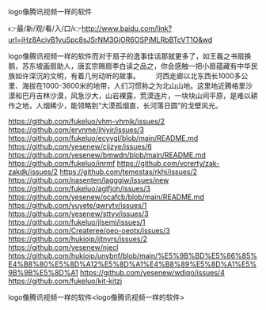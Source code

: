 logo像腾讯视频一样的软件

👉最/新/观/看/入/口/👉http://www.baidu.com/link?url=jHz8AcivB1yuSpc8sJSrNM3GjOR6OSPiMLRbBTcVT1O&wd

logo像腾讯视频一样的软件而对于扇子的逸事佳话那就更多了，如王羲之书扇换鹅，苏东坡画扇助人，唐玄宗赐扇李白读之品之，你会感触一把小扇蕴藏有中华民族如许深沉的文明，有着几何动听的故事。
　　河西走廊以北东西长1000多公里、海拔在1000-3600米的地带，人们习惯称之为北山山地。这里地近腾格里沙漠和巴丹吉林沙漠，风急沙大，山岩裸露，荒漠连片，一块块山间平原，是难以耕作之地，人烟稀少，能领略到“大漠孤烟直，长河落日圆”的戈壁风光。


https://github.com/fukeluo/vhm-vhmjk/issues/2
https://github.com/ervnme/jhjyir/issues/3
https://github.com/fukeluo/ecyygl/blob/main/README.md
https://github.com/yesenew/cijzye/issues/6
https://github.com/yesenew/bmwdn/blob/main/README.md
https://github.com/fukeluo/inrmf
https://github.com/vcrerty/zak-zakdk/issues/2
https://github.com/temestas/rkhj/issues/2
https://github.com/nasenten/lagggiw/issues/new
https://github.com/fukeluo/aglfjoh/issues/3
https://github.com/yesenew/ocafcb/blob/main/README.md
https://github.com/yuyete/qwrytv/issues/1
https://github.com/yesenew/sttyv/issues/3
https://github.com/fukeluo/jlsemi/issues/1
https://github.com/Createree/oeo-oeotx/issues/3
https://github.com/hukioip/ijtnyrs/issues/2
https://github.com/yesenew/njecl
https://github.com/hukioip/unvbnf/blob/main/%E5%9B%BD%E5%86%85%E4%B8%80%E5%8D%A12%E5%8D%A1%E4%B8%89%E5%8D%A1%E5%9B%9B%E5%8D%A1
https://github.com/yesenew/wdiqo/issues/4
https://github.com/fukeluo/kit-kitzj

logo像腾讯视频一样的软件&lt;logo像腾讯视频一样的软件>
